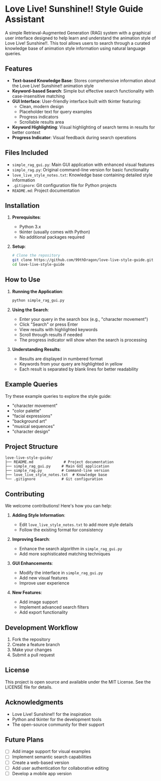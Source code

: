 # Love Live! Sunshine!! Style Guide Assistant

A simple Retrieval-Augmented Generation (RAG) system with a graphical user interface designed to help learn and understand the animation style of Love Live! Sunshine!!. This tool allows users to search through a curated knowledge base of animation style information using natural language queries.

## Features

- **Text-based Knowledge Base**: Stores comprehensive information about the Love Live! Sunshine!! animation style
- **Keyword-based Search**: Simple but effective search functionality with case-insensitive matching
- **GUI Interface**: User-friendly interface built with tkinter featuring:
  - Clean, modern design
  - Placeholder text for query examples
  - Progress indicators
  - Scrollable results area
- **Keyword Highlighting**: Visual highlighting of search terms in results for better context
- **Progress Indicator**: Visual feedback during search operations

## Files Included

- `simple_rag_gui.py`: Main GUI application with enhanced visual features
- `simple_rag.py`: Original command-line version for basic functionality
- `love_live_style_notes.txt`: Knowledge base containing detailed style information
- `.gitignore`: Git configuration file for Python projects
- `README.md`: Project documentation

## Installation

1. **Prerequisites**:
   - Python 3.x
   - tkinter (usually comes with Python)
   - No additional packages required

2. **Setup**:
   ```bash
   # Clone the repository
   git clone https://github.com/99thDragon/love-live-style-guide.git
   cd love-live-style-guide
   ```

## How to Use

1. **Running the Application**:
   ```bash
   python simple_rag_gui.py
   ```

2. **Using the Search**:
   - Enter your query in the search box (e.g., "character movement")
   - Click "Search" or press Enter
   - View results with highlighted keywords
   - Scroll through results if needed
   - The progress indicator will show when the search is processing

3. **Understanding Results**:
   - Results are displayed in numbered format
   - Keywords from your query are highlighted in yellow
   - Each result is separated by blank lines for better readability

## Example Queries

Try these example queries to explore the style guide:
- "character movement"
- "color palette"
- "facial expressions"
- "background art"
- "musical sequences"
- "character design"

## Project Structure

```
love-live-style-guide/
├── README.md              # Project documentation
├── simple_rag_gui.py     # Main GUI application
├── simple_rag.py         # Command-line version
├── love_live_style_notes.txt  # Knowledge base
└── .gitignore            # Git configuration
```

## Contributing

We welcome contributions! Here's how you can help:

1. **Adding Style Information**:
   - Edit `love_live_style_notes.txt` to add more style details
   - Follow the existing format for consistency

2. **Improving Search**:
   - Enhance the search algorithm in `simple_rag_gui.py`
   - Add more sophisticated matching techniques

3. **GUI Enhancements**:
   - Modify the interface in `simple_rag_gui.py`
   - Add new visual features
   - Improve user experience

4. **New Features**:
   - Add image support
   - Implement advanced search filters
   - Add export functionality

## Development Workflow

1. Fork the repository
2. Create a feature branch
3. Make your changes
4. Submit a pull request

## License

This project is open source and available under the MIT License. See the LICENSE file for details.

## Acknowledgments

- Love Live! Sunshine!! for the inspiration
- Python and tkinter for the development tools
- The open-source community for their support

## Future Plans

- [ ] Add image support for visual examples
- [ ] Implement semantic search capabilities
- [ ] Create a web-based version
- [ ] Add user authentication for collaborative editing
- [ ] Develop a mobile app version 